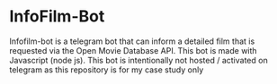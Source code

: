 # InfoFilm-Bot

Infofilm-bot is a telegram bot that can inform a detailed film that is requested via the Open Movie Database API. This bot is made with Javascript (node js). This bot is intentionally not hosted / activated on telegram as this repository is for my case study only
